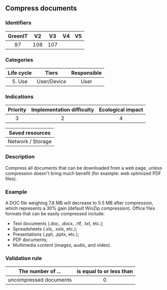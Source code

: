 ## Compress documents

### Identifiers

| GreenIT | V2  | V3  | V4  | V5  |
| :-----: | :-: | :-: | :-: | :-: |
|   97    | 108 | 107 |     |     |

### Categories

| Life cycle |    Tiers    | Responsible |
| :--------: | :---------: | :---------: |
|   5. Use   | User/Device |    User     |

### Indications

| Priority | Implementation difficulty | Ecological impact |
| :------: | :-----------------------: | :---------------: |
|    3     |             2             |         4         |

|  Saved resources  |
| :---------------: |
| Network / Storage |

### Description

Compress all documents that can be downloaded from a web page, unless compression doesn't bring much benefit (for example: web optimized PDF files).

### Example

A DOC file weighing 7.8 MB will decrease to 5.5 MB after compression, which represents a 30% gain (default WinZip compression). Office files formats that can be easily compressed include:

- Text documents (.doc, .docx, .rtf, .txt, etc.);
- Spreadsheets (.xls, .xslx, etc.);
- Presentations (.ppt, .pptx, etc.);
- PDF documents;
- Multimedia content (images, audio, and video).

### Validation rule

| The number of ...      | is equal to or less than |
| ---------------------- | :----------------------: |
| uncompressed documents |            0             |
